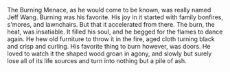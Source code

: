 The Burning Menace, as he would come to be known, was really named Jeff Wang. 
Burning was his favorite. 
His joy in it started with family bonfires, s'mores, and lawnchairs. 
But that it accelerated from there. 
The burn, the heat, was insatiable. 
It filled his soul, and he begged for the flames to dance again. 
He hew old furniture to throw it in the fire, aged cloth turning black and crisp and curling. 
His favorite thing to burn however, was doors. 
He loved to watch it the shaped wood groan in agony, and slowly but surely lose all of its life sources and turn into nothing but a pile of ash. 